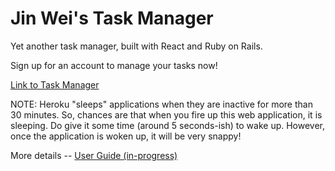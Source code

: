 # Jin Wei's Task Manager

Yet another task manager, built with React and Ruby on Rails.

Sign up for an account to manage your tasks now!

<a href="https://jinwei-task-manager.herokuapp.com/">Link to Task Manager</a>

NOTE: Heroku "sleeps" applications when they are inactive for more than 30 minutes. So, chances are that when you fire up this web application, it is sleeping. Do give it some time (around 5 seconds-ish) to wake up. However, once the application is woken up, it will be very snappy!

More details -- <a href="https://github.com/seetohjinwei/Task-Manager">User Guide (in-progress)</a>
